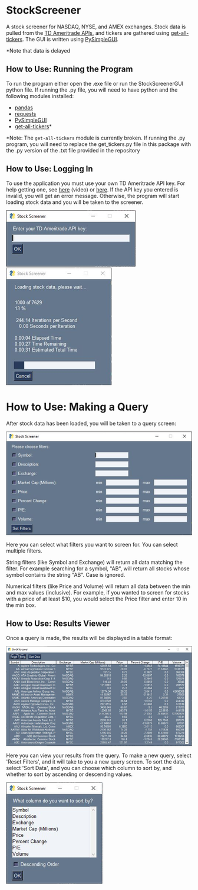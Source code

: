 # StockScreener

A stock screener for NASDAQ, NYSE, and AMEX exchanges. Stock data is pulled from the [TD Ameritrade APIs](https://developer.tdameritrade.com/apis), and tickers are gathered using [get-all-tickers](https://github.com/shilewenuw/get_all_tickers). The GUI is written using [PySimpleGUI](https://pysimplegui.readthedocs.io/en/latest/). 

*Note that data is delayed

## How to Use: Running the Program
To run the program either open the .exe file or run the StockScreenerGUI python file. If running the .py file, you will need to have python and the following modules installed:
* [pandas](https://pypi.org/project/pandas/)
* [requests](https://pypi.org/project/requests/)
* [PySimpleGUI](https://pypi.org/project/PySimpleGUI/)
* [get-all-tickers](https://pypi.org/project/get-all-tickers/)*

*Note: The `get-all-tickers` module is currently broken. If running the .py program, you will need to replace the get_tickers.py file in this package with the .py version of the .txt file provided in the repository

## How to Use: Logging In
To use the application you must use your own TD Ameritrade API key. For help getting one, see [here](https://www.youtube.com/watch?v=gaxjxVqUb_A) (video) or [here](https://developer.tdameritrade.com/content/getting-started). If the API key you entered is invalid, you will get an error message. Otherwise, the program will start loading stock data and you will be taken to the screener. 

<img src = "Screenshots/LoginImage.JPG">
<img src = "Screenshots/LoadingImage.JPG">

# How to Use: Making a Query
After stock data has been loaded, you will be taken to a query screen:

<img src = "Screenshots/QueryImage.JPG">

Here you can select what filters you want to screen for. You can select multiple filters.

String filters (like Symbol and Exchange) will return all data matching the filter. For example searching for a symbol, "AB", will return all stocks whose symbol contains the string "AB". Case is ignored.

Numerical filters (like Price and Volume) will return all data between the min and max values (inclusive).  For example, if you wanted to screen for stocks with a price of at least $10, you would select the Price filter and enter 10 in the min box. 

## How to Use: Results Viewer

Once a query is made, the results will be displayed in a table format:

<img src = "Screenshots/ScreenerImage.JPG">

Here you can view your results from the query. To make a new query, select 'Reset Filters', and it will take to you a new query screen. To sort the data, select 'Sort Data', and you can choose which column to sort by, and whether to sort by ascending or descending values. 

<img src = "Screenshots/SortImage.JPG">
